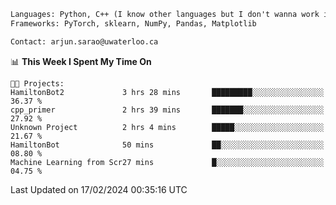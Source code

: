 ```txt
Languages: Python, C++ (I know other languages but I don't wanna work in em)
Frameworks: PyTorch, sklearn, NumPy, Pandas, Matplotlib

Contact: arjun.sarao@uwaterloo.ca
```

<!--START_SECTION:waka-->
📊 **This Week I Spent My Time On** 

```text
🐱‍💻 Projects: 
HamiltonBot2             3 hrs 28 mins       █████████░░░░░░░░░░░░░░░░   36.37 % 
cpp_primer               2 hrs 39 mins       ███████░░░░░░░░░░░░░░░░░░   27.92 % 
Unknown Project          2 hrs 4 mins        █████░░░░░░░░░░░░░░░░░░░░   21.67 % 
HamiltonBot              50 mins             ██░░░░░░░░░░░░░░░░░░░░░░░   08.80 % 
Machine Learning from Scr27 mins             █░░░░░░░░░░░░░░░░░░░░░░░░   04.75 % 
```


 Last Updated on 17/02/2024 00:35:16 UTC
<!--END_SECTION:waka-->
